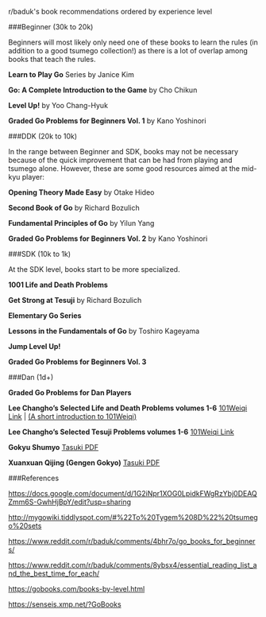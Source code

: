 r/baduk's book recommendations ordered by experience level

###Beginner (30k to 20k)

Beginners will most likely only need one of these books to learn the rules (in addition to a good tsumego collection!) as there is a lot of overlap among books that teach the rules.

**Learn to Play Go** Series by Janice Kim

**Go: A Complete Introduction to the Game** by Cho Chikun

**Level Up!** by Yoo Chang-Hyuk

**Graded Go Problems for Beginners Vol. 1** by Kano Yoshinori


###DDK (20k to 10k)

In the range between Beginner and SDK, books may not be necessary because of the quick improvement that can be had from playing and tsumego alone.  However, these are some good resources aimed at the mid-kyu player:

**Opening Theory Made Easy** by Otake Hideo

**Second Book of Go** by Richard Bozulich

**Fundamental Principles of Go** by Yilun Yang

**Graded Go Problems for Beginners Vol. 2** by Kano Yoshinori


###SDK (10k to 1k)

At the SDK level, books start to be more specialized.

**1001 Life and Death Problems**

**Get Strong at Tesuji**  by Richard Bozulich

**Elementary Go Series**

**Lessons in the Fundamentals of Go** by Toshiro Kageyama

**Jump Level Up!**

**Graded Go Problems for Beginners Vol. 3**


###Dan (1d+)

**Graded Go Problems for Dan Players**

**Lee Changho’s Selected Life and Death Problems volumes 1-6** [101Weiqi Link](https://www.101weiqi.com/book/446/) | [\(A short introduction to 101Weiqi\)](https://imgur.com/a/Sh67B8w)

**Lee Changho’s Selected Tesuji Problems volumes 1-6** [101Weiqi Link](https://www.101weiqi.com/book/lichanhaoshoujin/)

**Gokyu Shumyo** [Tasuki PDF](https://tsumego.tasuki.org/books/gokyoshumyo.pdf)

**Xuanxuan Qijing (Gengen Gokyo)** [Tasuki PDF](https://tsumego.tasuki.org/books/xxqj.pdf)


###References

https://docs.google.com/document/d/1G2iNpr1XOG0LpidkFWgRzYbj0DEAQZmm6S-GwhHjBpY/edit?usp=sharing

http://mygowiki.tiddlyspot.com/#%22To%20Tygem%208D%22%20tsumego%20sets

https://www.reddit.com/r/baduk/comments/4bhr7o/go_books_for_beginners/

https://www.reddit.com/r/baduk/comments/8ybsx4/essential_reading_list_and_the_best_time_for_each/

https://gobooks.com/books-by-level.html

https://senseis.xmp.net/?GoBooks